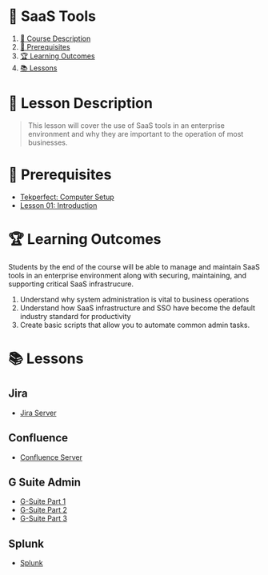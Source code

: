 # 🚨 SaaS Tools

1. [📝 Course Description](#📝-course-description)
2. [🎯 Prerequisites](#🎯-prerequisites)
3. [🏆 Learning Outcomes](#🏆-learning-outcomes)
4. [📚 Lessons](#📚-lessons)


# 📝 Lesson Description

> This lesson will cover the use of SaaS tools in an enterprise environment and why they are important to the operation of most businesses. 

# 🎯 Prerequisites

* [Tekperfect: Computer Setup](/lessons/computer-setup.md)
* [Lesson 01: Introduction](/courses/01-Introduction/home.md)

# 🏆 Learning Outcomes

Students by the end of the course will be able to manage and maintain SaaS tools in an enterprise environment along with securing, maintaining, and supporting critical SaaS infrastrucure.

1. Understand why system administration is vital to business operations
1. Understand how SaaS infrastructure and SSO have become the default industry standard for productivity 
1. Create basic scripts that allow you to automate common admin tasks.

# 📚 Lessons

## Jira

- [Jira Server](/courses/15-SaaS_Tools/lessons/jira-admin.md)

## Confluence

- [Confluence Server](/courses/15-SaaS_Tools/lessons/confluence-admin.md)

## G Suite Admin

- [G-Suite Part 1 ](/courses/15-SaaS_Tools/lessons/g-suite-admin-part1.md)
- [G-Suite Part 2 ](/courses/15-SaaS_Tools/lessons/g-suite-admin-part2.md)
- [G-Suite Part 3 ](/courses/15-SaaS_Tools/lessons/g-suite-admin-part3.md)

## Splunk
- [ Splunk](/courses/15-SaaS_Tools/lessons/splunk.md)


